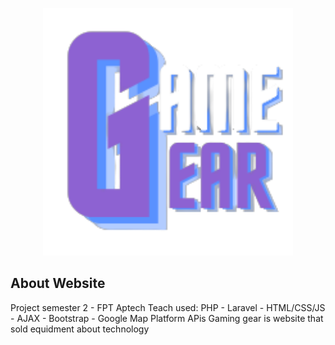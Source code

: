 <p align="center"><a href="" target="_blank"><img src="public/assets/logos/logo_web/logo.png" width="400"></a></p>

## About Website
Project semester 2 - FPT Aptech Teach used: PHP - Laravel - HTML/CSS/JS - AJAX - Bootstrap - Google Map Platform APis
Gaming gear is website that sold equidment about technology
